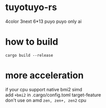 # tuyotuyo-rs
4color 3next 6*13 puyo puyo only ai <br>

# how to build<br>
```
cargo build --release
```
# more acceleration
if your cpu support native bmi2 simd<br>
add `+bmi2` in .cargo/config.toml target-feature<br>
don't use on amd `zen, zen+, zen2` cpu